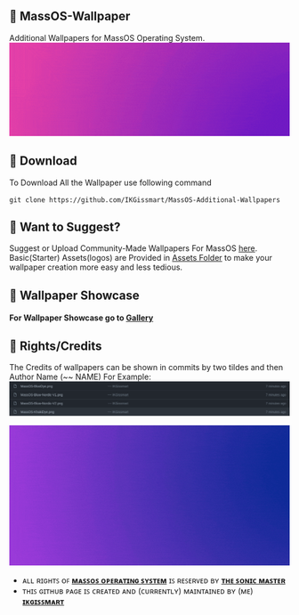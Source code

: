 ## 💠 MassOS-Wallpaper
Additional Wallpapers for MassOS Operating System.
![](MassOS-SmallSized.gif)
## 🔹 Download
To Download All the Wallpaper use following command
```
git clone https://github.com/IKGissmart/MassOS-Additional-Wallpapers
``` 
## 🔹 Want to Suggest? 
Suggest or Upload Community-Made Wallpapers For MassOS [here](https://github.com/IKGissmart/MassOS-Additional-Wallpapers/issues/2).
Basic(Starter) Assets(logos) are Provided in [Assets Folder](https://github.com/IKGissmart/MassOS-Additional-Wallpapers/tree/main/Basic-Assets) to make your wallpaper creation more easy and less tedious.
## 🔹 Wallpaper Showcase 
#### For Wallpaper Showcase go to [**Gallery**](https://github.com/IKGissmart/MassOS-Additional-Wallpapers/blob/main/Gallery.md)
## 🔹 Rights/Credits 
The Credits of wallpapers can be shown in commits by two tildes and then Author Name (~~ NAME) For Example: ![](credits-scr.png)

![](TFR.gif) 
- ᴀʟʟ ʀɪɢʜᴛꜱ ᴏꜰ [**ᴍᴀꜱꜱᴏꜱ ᴏᴘᴇʀᴀᴛɪɴɢ ꜱʏꜱᴛᴇᴍ**](https://github.com/TheSonicMaster/MassOS) ɪꜱ ʀᴇꜱᴇʀᴠᴇᴅ ʙʏ [**ᴛʜᴇ ꜱᴏɴɪᴄ ᴍᴀꜱᴛᴇʀ**](https://github.com/TheSonicMaster)
- ᴛʜɪꜱ ɢɪᴛʜᴜʙ ᴘᴀɢᴇ ɪꜱ ᴄʀᴇᴀᴛᴇᴅ ᴀɴᴅ (ᴄᴜʀʀᴇɴᴛʟʏ) ᴍᴀɪɴᴛᴀɪɴᴇᴅ ʙʏ (ᴍᴇ) [**ɪᴋɢɪꜱꜱᴍᴀʀᴛ**](https://github.com/IKGissmart)
